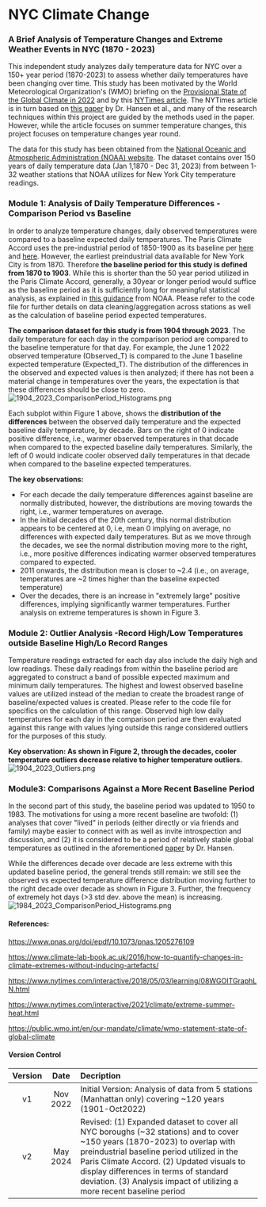 # NYC Climate Change
### A Brief Analysis of Temperature Changes and Extreme Weather Events in NYC (1870 - 2023)

This independent study analyzes daily temperature data for NYC over a 150+ year period (1870-2023) to assess whether daily temperatures have been changing over time. This study has been motivated by the World Meteorological Organization's (WMO) briefing on the [Provisional State of the Global Climate in 2022](https://public.wmo.int/en/our-mandate/climate/wmo-statement-state-of-global-climate) and by this [NYTimes article](https://www.nytimes.com/interactive/2018/05/03/learning/08WGOITGraphLN.html). The NYTimes article is in turn based on [this paper](https://www.pnas.org/doi/epdf/10.1073/pnas.1205276109) by Dr. Hansen et al., and many of the research techniques within this project are guided by the methods used in the paper. However, while the article focuses on summer temperature changes, this project focuses on temperature changes year round.

The data for this study has been obtained from the [National Oceanic and Atmospheric Administration (NOAA) website](https://www.ncei.noaa.gov/cdo-web/). The dataset contains over 150 years of daily temperature data (Jan 1,1870 - Dec 31, 2023) from between 1-32 weather stations that NOAA utilizes for New York City temperature readings. 


### Module 1: Analysis of Daily Temperature Differences - Comparison Period vs Baseline
In order to analyze temperature changes, daily observed temperatures were compared to a baseline expected daily temperatures. The Paris Climate Accord uses the pre-industrial period of 1850-1900 as its baseline per [here](https://unfccc.int/process-and-meetings/the-paris-agreement) and [here](https://www.ipcc.ch/sr15/faq/faq-chapter-1/). However, the earliest preindustrial data available for New York City is from 1870. Therefore <b>the baseline period for this study is defined from 1870 to 1903</b>. While this is shorter than the 50 year period utilized in the Paris Climate Accord, generally, a 30year or longer period would suffice as the baseline period as it is sufficiently long for meaningful statistical analysis, as explained in [this guidance](https://www.ncei.noaa.gov/access/monitoring/dyk/anomalies-vs-temperature) from NOAA. Please refer to the code file for further details on data cleaning/aggregation across stations as well as the calculation of baseline period expected temperatures.

<b>The comparison dataset for this study is from 1904 through 2023</b>. The daily temperature for each day in the comparison period are compared to the baseline temperature for that day. For example, the June 1 2022 observed temperature (Observed_T) is compared to the June 1 baseline expected temperature (Expected_T). The distribution of the differences in the observed and expected values is then analyzed; if there has not been a material change in temperatures over the years, the expectation is that these differences should be close to zero.
![1904_2023_ComparisonPeriod_Histograms.png](1904_2023_ComparisonPeriod_Histograms.png)

Each subplot within Figure 1 above, shows the <b>distribution of the differences</b> between the observed daily temperature and the expected baseline daily temperature, by decade. Bars on the right of 0 indicate positive difference, i.e., warmer observed temperatures in that decade when compared to the expected baseline daily temperatures. Similarly, the left of 0 would indicate cooler observed daily temperatures in that decade when compared to the baseline expected temperatures.

<b>The key observations:</b>
* For each decade the daily temperature differences against baseline are normally distributed, however, the distributions are moving towards the right, i.e., warmer temperatures on average. 
* In the initial decades of the 20th century, this normal distribution appears to be centered at 0, i.e, mean 0 implying on average, no differences with expected daily temperatures. But as we move through the decades, we see the normal distribution moving more to the right, i.e., more positive differences indicating warmer observed temperatures compared to expected.
* 2011 onwards, the distribution mean is closer to ~2.4 (i.e., on average, temperatures are ~2 times higher than the baseline expected temperature)
* Over the decades, there is an increase in "extremely large" positive differences, implying significantly warmer temperatures. Further analysis on extreme temperatures is shown in Figure 3.


### Module 2: Outlier Analysis -Record High/Low Temperatures outside Baseline High/Lo Record Ranges

Temperature readings extracted for each day also include the daily high and low readings. These daily readings from within the baseline period are aggregated to construct a band of possible expected maximum and minimum daily temperatures. The highest and lowest observed baseline values are utilized instead of the median to create the broadest range of baseline/expected values is created. Please refer to the code file for specifics on the calculation of this range. Observed high low daily temperatures for each day in the comparison period are then evaluated against this range with values lying outside this range considered outliers for the purposes of this study. 

<b>Key observation: As shown in Figure 2, through the decades, cooler temperature outliers decrease relative to higher temperature outliers.</b>
![1904_2023_Outliers.png](1904_2023_Outliers.png)


### Module3: Comparisons Against a More Recent Baseline Period</center>
In the second part of this study, the baseline period was updated to 1950 to 1983. The motivations for using a more recent baseline are twofold: (1) analyses that cover "lived" in periods (either directly or via friends and family) maybe easier to connect with as well as invite introspection and discussion, and (2) it is considered to be a period of relatively stable global temperatures as outlined in the aforementioned [paper](https://www.pnas.org/doi/epdf/10.1073/pnas.1205276109) by Dr. Hansen.

While the differences decade over decade are less extreme with this updated baseline period, the general trends still remain: we still see the observed vs expected temperature difference distribution moving further to the right decade over decade as shown in Figure 3. Further, the frequency of extremely hot days (>3 std dev. above the mean) is increasing.
![1984_2023_ComparisonPeriod_Histograms.png](1984_2023_ComparisonPeriod_Histograms.png)


#### References:
https://www.pnas.org/doi/epdf/10.1073/pnas.1205276109

https://www.climate-lab-book.ac.uk/2016/how-to-quantify-changes-in-climate-extremes-without-inducing-artefacts/

https://www.nytimes.com/interactive/2018/05/03/learning/08WGOITGraphLN.html

https://www.nytimes.com/interactive/2021/climate/extreme-summer-heat.html

https://public.wmo.int/en/our-mandate/climate/wmo-statement-state-of-global-climate


#### Version Control
|Version|Date| Decription |
|:---:|:---:|:---|
|v1 |Nov 2022  |Initial Version: Analysis of data from 5 stations (Manhattan only) covering ~120 years (1901-Oct2022) |
|v2|May 2024| Revised: (1) Expanded dataset to cover all NYC boroughs (~32 stations) and to cover ~150 years (1870-2023) to overlap with preindustrial baseline period utilized in the Paris Climate Accord. (2) Updated visuals to display differences in terms of standard deviation. (3) Analysis impact of utilizing a more recent baseline period|
